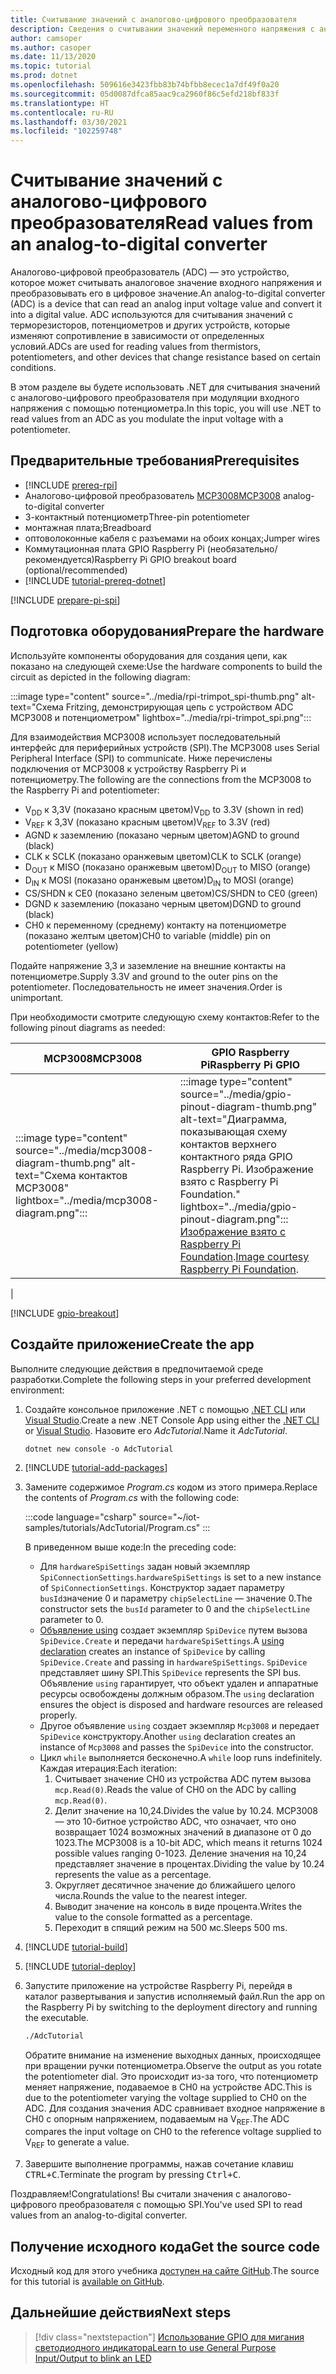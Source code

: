 ```yaml
---
title: Считывание значений с аналогово-цифрового преобразователя
description: Сведения о считывании значений переменного напряжения с аналогово-цифрового преобразователя.
author: camsoper
ms.author: casoper
ms.date: 11/13/2020
ms.topic: tutorial
ms.prod: dotnet
ms.openlocfilehash: 509616e3423fbb83b74bfbb8ecec1a7df49f0a20
ms.sourcegitcommit: 05d0087dfca85aac9ca2960f86c5efd218bf833f
ms.translationtype: HT
ms.contentlocale: ru-RU
ms.lasthandoff: 03/30/2021
ms.locfileid: "102259748"
---
```

<!--markdownlint-disable DOCSMD011 -->
# <a name="read-values-from-an-analog-to-digital-converter"></a><span data-ttu-id="60081-103">Считывание значений с аналогово-цифрового преобразователя</span><span class="sxs-lookup"><span data-stu-id="60081-103">Read values from an analog-to-digital converter</span></span>

<span data-ttu-id="60081-104">Аналогово-цифровой преобразователь (ADC) — это устройство, которое может считывать аналоговое значение входного напряжения и преобразовывать его в цифровое значение.</span><span class="sxs-lookup"><span data-stu-id="60081-104">An analog-to-digital converter (ADC) is a device that can read an analog input voltage value and convert it into a digital value.</span></span> <span data-ttu-id="60081-105">ADC используются для считывания значений с терморезисторов, потенциометров и других устройств, которые изменяют сопротивление в зависимости от определенных условий.</span><span class="sxs-lookup"><span data-stu-id="60081-105">ADCs are used for reading values from thermistors, potentiometers, and other devices that change resistance based on certain conditions.</span></span>

<span data-ttu-id="60081-106">В этом разделе вы будете использовать .NET для считывания значений с аналогово-цифрового преобразователя при модуляции входного напряжения с помощью потенциометра.</span><span class="sxs-lookup"><span data-stu-id="60081-106">In this topic, you will use .NET to read values from an ADC as you modulate the input voltage with a potentiometer.</span></span>

## <a name="prerequisites"></a><span data-ttu-id="60081-107">Предварительные требования</span><span class="sxs-lookup"><span data-stu-id="60081-107">Prerequisites</span></span>

- [!INCLUDE [prereq-rpi](../includes/prereq-rpi.md)]
- <span data-ttu-id="60081-108">Аналогово-цифровой преобразователь [MCP3008](https://www.microchip.com/wwwproducts/MCP3008)</span><span class="sxs-lookup"><span data-stu-id="60081-108">[MCP3008](https://www.microchip.com/wwwproducts/MCP3008) analog-to-digital converter</span></span>
- <span data-ttu-id="60081-109">3-контактный потенциометр</span><span class="sxs-lookup"><span data-stu-id="60081-109">Three-pin potentiometer</span></span>
- <span data-ttu-id="60081-110">монтажная плата;</span><span class="sxs-lookup"><span data-stu-id="60081-110">Breadboard</span></span>
- <span data-ttu-id="60081-111">оптоволоконные кабеля с разъемами на обоих концах;</span><span class="sxs-lookup"><span data-stu-id="60081-111">Jumper wires</span></span>
- <span data-ttu-id="60081-112">Коммутационная плата GPIO Raspberry Pi (необязательно/рекомендуется)</span><span class="sxs-lookup"><span data-stu-id="60081-112">Raspberry Pi GPIO breakout board (optional/recommended)</span></span>
- [!INCLUDE [tutorial-prereq-dotnet](../includes/tutorial-prereq-dotnet.md)]

[!INCLUDE [prepare-pi-spi](../includes/prepare-pi-spi.md)]

## <a name="prepare-the-hardware"></a><span data-ttu-id="60081-113">Подготовка оборудования</span><span class="sxs-lookup"><span data-stu-id="60081-113">Prepare the hardware</span></span>

<span data-ttu-id="60081-114">Используйте компоненты оборудования для создания цепи, как показано на следующей схеме:</span><span class="sxs-lookup"><span data-stu-id="60081-114">Use the hardware components to build the circuit as depicted in the following diagram:</span></span>

:::image type="content" source="../media/rpi-trimpot_spi-thumb.png" alt-text="Схема Fritzing, демонстрирующая цепь с устройством ADC MCP3008 и потенциометром" lightbox="../media/rpi-trimpot_spi.png":::

<span data-ttu-id="60081-116">Для взаимодействия MCP3008 использует последовательный интерфейс для периферийных устройств (SPI).</span><span class="sxs-lookup"><span data-stu-id="60081-116">The MCP3008 uses Serial Peripheral Interface (SPI) to communicate.</span></span> <span data-ttu-id="60081-117">Ниже перечислены подключения от MCP3008 к устройству Raspberry Pi и потенциометру.</span><span class="sxs-lookup"><span data-stu-id="60081-117">The following are the connections from the MCP3008 to the Raspberry Pi and potentiometer:</span></span>

- <span data-ttu-id="60081-118">V<sub>DD</sub> к 3,3V (показано красным цветом)</span><span class="sxs-lookup"><span data-stu-id="60081-118">V<sub>DD</sub> to 3.3V (shown in red)</span></span>
- <span data-ttu-id="60081-119">V<sub>REF</sub> к 3,3V (показано красным цветом)</span><span class="sxs-lookup"><span data-stu-id="60081-119">V<sub>REF</sub> to 3.3V (red)</span></span>
- <span data-ttu-id="60081-120">AGND к заземлению (показано черным цветом)</span><span class="sxs-lookup"><span data-stu-id="60081-120">AGND to ground (black)</span></span>
- <span data-ttu-id="60081-121">CLK к SCLK (показано оранжевым цветом)</span><span class="sxs-lookup"><span data-stu-id="60081-121">CLK to SCLK (orange)</span></span>
- <span data-ttu-id="60081-122">D<sub>OUT</sub> к MISO (показано оранжевым цветом)</span><span class="sxs-lookup"><span data-stu-id="60081-122">D<sub>OUT</sub> to MISO (orange)</span></span>
- <span data-ttu-id="60081-123">D<sub>IN</sub> к MOSI (показано оранжевым цветом)</span><span class="sxs-lookup"><span data-stu-id="60081-123">D<sub>IN</sub> to MOSI (orange)</span></span>
- <span data-ttu-id="60081-124">CS/SHDN к CE0 (показано зеленым цветом)</span><span class="sxs-lookup"><span data-stu-id="60081-124">CS/SHDN to CE0 (green)</span></span>
- <span data-ttu-id="60081-125">DGND к заземлению (показано черным цветом)</span><span class="sxs-lookup"><span data-stu-id="60081-125">DGND to ground (black)</span></span>
- <span data-ttu-id="60081-126">CH0 к переменному (среднему) контакту на потенциометре (показано желтым цветом)</span><span class="sxs-lookup"><span data-stu-id="60081-126">CH0 to variable (middle) pin on potentiometer (yellow)</span></span>

<span data-ttu-id="60081-127">Подайте напряжение 3,3 и заземление на внешние контакты на потенциометре.</span><span class="sxs-lookup"><span data-stu-id="60081-127">Supply 3.3V and ground to the outer pins on the potentiometer.</span></span> <span data-ttu-id="60081-128">Последовательность не имеет значения.</span><span class="sxs-lookup"><span data-stu-id="60081-128">Order is unimportant.</span></span>

<span data-ttu-id="60081-129">При необходимости смотрите следующую схему контактов:</span><span class="sxs-lookup"><span data-stu-id="60081-129">Refer to the following pinout diagrams as needed:</span></span>

| <span data-ttu-id="60081-130">MCP3008</span><span class="sxs-lookup"><span data-stu-id="60081-130">MCP3008</span></span>  | <span data-ttu-id="60081-131">GPIO Raspberry Pi</span><span class="sxs-lookup"><span data-stu-id="60081-131">Raspberry Pi GPIO</span></span> |
|----------|-------------------|
| :::image type="content" source="../media/mcp3008-diagram-thumb.png" alt-text="Схема контактов MCP3008" lightbox="../media/mcp3008-diagram.png"::: | :::image type="content" source="../media/gpio-pinout-diagram-thumb.png" alt-text="Диаграмма, показывающая схему контактов верхнего контактного ряда GPIO Raspberry Pi. Изображение взято с Raspberry Pi Foundation." lightbox="../media/gpio-pinout-diagram.png":::<br /><span data-ttu-id="60081-134">[Изображение взято с Raspberry Pi Foundation](https://www.raspberrypi.org/documentation/usage/gpio/).</span><span class="sxs-lookup"><span data-stu-id="60081-134">[Image courtesy Raspberry Pi Foundation](https://www.raspberrypi.org/documentation/usage/gpio/).</span></span>
 |

[!INCLUDE [gpio-breakout](../includes/gpio-breakout.md)]

## <a name="create-the-app"></a><span data-ttu-id="60081-135">Создайте приложение</span><span class="sxs-lookup"><span data-stu-id="60081-135">Create the app</span></span>

<span data-ttu-id="60081-136">Выполните следующие действия в предпочитаемой среде разработки.</span><span class="sxs-lookup"><span data-stu-id="60081-136">Complete the following steps in your preferred development environment:</span></span>

1. <span data-ttu-id="60081-137">Создайте консольное приложение .NET с помощью [.NET CLI](../../core/tools/dotnet-new.md) или [Visual Studio](../../core/tutorials/with-visual-studio.md).</span><span class="sxs-lookup"><span data-stu-id="60081-137">Create a new .NET Console App using either the [.NET CLI](../../core/tools/dotnet-new.md) or [Visual Studio](../../core/tutorials/with-visual-studio.md).</span></span> <span data-ttu-id="60081-138">Назовите его *AdcTutorial*.</span><span class="sxs-lookup"><span data-stu-id="60081-138">Name it *AdcTutorial*.</span></span>

    ```dotnetcli
    dotnet new console -o AdcTutorial
    ```

1. [!INCLUDE [tutorial-add-packages](../includes/tutorial-add-packages.md)]
1. <span data-ttu-id="60081-139">Замените содержимое *Program.cs* кодом из этого примера.</span><span class="sxs-lookup"><span data-stu-id="60081-139">Replace the contents of *Program.cs* with the following code:</span></span>

    :::code language="csharp" source="~/iot-samples/tutorials/AdcTutorial/Program.cs" :::

    <span data-ttu-id="60081-140">В приведенном выше коде:</span><span class="sxs-lookup"><span data-stu-id="60081-140">In the preceding code:</span></span>

    - <span data-ttu-id="60081-141">Для `hardwareSpiSettings` задан новый экземпляр `SpiConnectionSettings`.</span><span class="sxs-lookup"><span data-stu-id="60081-141">`hardwareSpiSettings` is set to a new instance of `SpiConnectionSettings`.</span></span> <span data-ttu-id="60081-142">Конструктор задает параметру `busId`значение 0 и параметру `chipSelectLine` — значение 0.</span><span class="sxs-lookup"><span data-stu-id="60081-142">The constructor sets the `busId` parameter to 0 and the `chipSelectLine` parameter to 0.</span></span>
    - <span data-ttu-id="60081-143">[Объявление using](../../csharp/whats-new/csharp-8.md#using-declarations) создает экземпляр `SpiDevice` путем вызова `SpiDevice.Create` и передачи `hardwareSpiSettings`.</span><span class="sxs-lookup"><span data-stu-id="60081-143">A [using declaration](../../csharp/whats-new/csharp-8.md#using-declarations) creates an instance of `SpiDevice` by calling `SpiDevice.Create` and passing in `hardwareSpiSettings`.</span></span> <span data-ttu-id="60081-144">`SpiDevice` представляет шину SPI.</span><span class="sxs-lookup"><span data-stu-id="60081-144">This `SpiDevice` represents the SPI bus.</span></span> <span data-ttu-id="60081-145">Объявление `using` гарантирует, что объект удален и аппаратные ресурсы освобождены должным образом.</span><span class="sxs-lookup"><span data-stu-id="60081-145">The `using` declaration ensures the object is disposed and hardware resources are released properly.</span></span>
    - <span data-ttu-id="60081-146">Другое объявление `using` создает экземпляр `Mcp3008` и передает `SpiDevice` конструктору.</span><span class="sxs-lookup"><span data-stu-id="60081-146">Another `using` declaration creates an instance of `Mcp3008` and passes the `SpiDevice` into the constructor.</span></span>
    - <span data-ttu-id="60081-147">Цикл `while` выполняется бесконечно.</span><span class="sxs-lookup"><span data-stu-id="60081-147">A `while` loop runs indefinitely.</span></span> <span data-ttu-id="60081-148">Каждая итерация:</span><span class="sxs-lookup"><span data-stu-id="60081-148">Each iteration:</span></span>
        1. <span data-ttu-id="60081-149">Считывает значение CH0 из устройства ADC путем вызова `mcp.Read(0)`.</span><span class="sxs-lookup"><span data-stu-id="60081-149">Reads the value of CH0 on the ADC by calling `mcp.Read(0)`.</span></span>
        1. <span data-ttu-id="60081-150">Делит значение на 10,24.</span><span class="sxs-lookup"><span data-stu-id="60081-150">Divides the value by 10.24.</span></span> <span data-ttu-id="60081-151">MCP3008 — это 10-битное устройство ADC, что означает, что оно возвращает 1024 возможных значений в диапазоне от 0 до 1023.</span><span class="sxs-lookup"><span data-stu-id="60081-151">The MCP3008 is a 10-bit ADC, which means it returns 1024 possible values ranging 0-1023.</span></span> <span data-ttu-id="60081-152">Деление значения на 10,24 представляет значение в процентах.</span><span class="sxs-lookup"><span data-stu-id="60081-152">Dividing the value by 10.24 represents the value as a percentage.</span></span>
        1. <span data-ttu-id="60081-153">Округляет десятичное значение до ближайшего целого числа.</span><span class="sxs-lookup"><span data-stu-id="60081-153">Rounds the value to the nearest integer.</span></span>
        1. <span data-ttu-id="60081-154">Выводит значение на консоль в виде процента.</span><span class="sxs-lookup"><span data-stu-id="60081-154">Writes the value to the console formatted as a percentage.</span></span>
        1. <span data-ttu-id="60081-155">Переходит в спящий режим на 500 мс.</span><span class="sxs-lookup"><span data-stu-id="60081-155">Sleeps 500 ms.</span></span>

1. [!INCLUDE [tutorial-build](../includes/tutorial-build.md)]
1. [!INCLUDE [tutorial-deploy](../includes/tutorial-deploy.md)]
1. <span data-ttu-id="60081-156">Запустите приложение на устройстве Raspberry Pi, перейдя в каталог развертывания и запустив исполняемый файл.</span><span class="sxs-lookup"><span data-stu-id="60081-156">Run the app on the Raspberry Pi by switching to the deployment directory and running the executable.</span></span>

    ```bash
    ./AdcTutorial
    ```

    <span data-ttu-id="60081-157">Обратите внимание на изменение выходных данных, происходящее при вращении ручки потенциометра.</span><span class="sxs-lookup"><span data-stu-id="60081-157">Observe the output as you rotate the potentiometer dial.</span></span> <span data-ttu-id="60081-158">Это происходит из-за того, что потенциометр меняет напряжение, подаваемое в CH0 на устройстве ADC.</span><span class="sxs-lookup"><span data-stu-id="60081-158">This is due to the potentiometer varying the voltage supplied to CH0 on the ADC.</span></span> <span data-ttu-id="60081-159">Для создания значения ADC сравнивает входное напряжение в CH0 с опорным напряжением, подаваемым на V<sub>REF</sub>.</span><span class="sxs-lookup"><span data-stu-id="60081-159">The ADC compares the input voltage on CH0 to the reference voltage supplied to V<sub>REF</sub> to generate a value.</span></span>

1. <span data-ttu-id="60081-160">Завершите выполнение программы, нажав сочетание клавиш <kbd>CTRL+C</kbd>.</span><span class="sxs-lookup"><span data-stu-id="60081-160">Terminate the program by pressing <kbd>Ctrl+C</kbd>.</span></span>

<span data-ttu-id="60081-161">Поздравляем!</span><span class="sxs-lookup"><span data-stu-id="60081-161">Congratulations!</span></span> <span data-ttu-id="60081-162">Вы считали значения с аналогово-цифрового преобразователя с помощью SPI.</span><span class="sxs-lookup"><span data-stu-id="60081-162">You've used SPI to read values from an analog-to-digital converter.</span></span>

## <a name="get-the-source-code"></a><span data-ttu-id="60081-163">Получение исходного кода</span><span class="sxs-lookup"><span data-stu-id="60081-163">Get the source code</span></span>

<span data-ttu-id="60081-164">Исходный код для этого учебника [доступен на сайте GitHub](https://github.com/MicrosoftDocs/dotnet-iot-assets/tree/master/tutorials/AdcTutorial).</span><span class="sxs-lookup"><span data-stu-id="60081-164">The source for this tutorial is [available on GitHub](https://github.com/MicrosoftDocs/dotnet-iot-assets/tree/master/tutorials/AdcTutorial).</span></span>

## <a name="next-steps"></a><span data-ttu-id="60081-165">Дальнейшие действия</span><span class="sxs-lookup"><span data-stu-id="60081-165">Next steps</span></span>

> [!div class="nextstepaction"]
> [<span data-ttu-id="60081-166">Использование GPIO для мигания светодиодного индикатора</span><span class="sxs-lookup"><span data-stu-id="60081-166">Learn to use General Purpose Input/Output to blink an LED</span></span>](../tutorials/blink-led.md)
